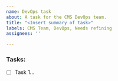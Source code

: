```yaml
---
name: DevOps task
about: A task for the CMS DevOps team.
title: "<Insert summary of task>"
labels: CMS Team, DevOps, Needs refining
assignees: ''

---
```


### Tasks:
- [ ] Task 1...
